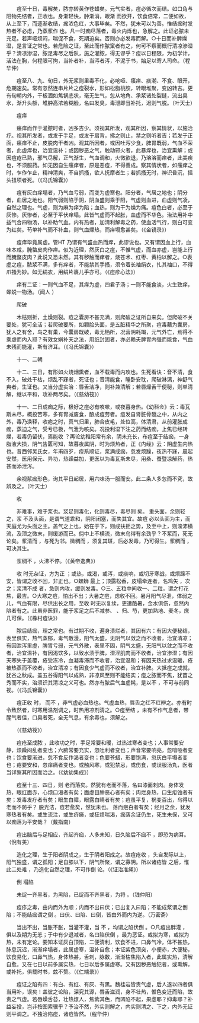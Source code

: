 <!-- { "loadSidebar": true } -->
　　痘至十日，毒解矣，脓亦转黄作苍蜡矣。元气实者，痘必循次而结。如口角与阳物先结者，正收也。身渐轻快，肿渐消，眼渐 而欲开，饮食倍常，二便如故，从上至下，而逐渐收结，痂浓色红，大事毕矣。不然，犹未可以为善。惟结痂时发热者不必虑，乃蒸浆作 也。凡一时痂尽落者，毒火内烁也，急解之。此证必脓未充足。若声哑烦闷，喘促不食，死期迫矣。否则亦必发毒而解。○十日而补脾燥湿，是言证之常也。若危险之证，至此而作脓窠者有之，何可不察而概行清凉渗湿乎？清凉渗湿，脓足毒尽之后队，施之灌脓，得无谬乎？痘以日程限，为初学计，活法在胸，何程限可拘，当补者补，当泻者泻，不泥于书，始足以寄人司命。（程华仲）

　　痘至八、九、旬日，外无浆则里毒不化，必呛哑、瘙痒、痰潮、不食、眼开，危期速矣。常有忽然连串片片之痘裂水，形如松脂桃胶，转眼堆聚，变凶转吉。更有旬朝内外，干板涸如焦锅底状，毫无生气，忽从地角、承浆诸处裂缝，流出臭水，渐升头额，堆肿高浓若糊脸，名曰发臭，毒泄即当补托，迟则气脱。（叶天士）

　　痘痒

　　瘙痒而作于灌脓时者，凶多吉少。须视其所发，观其所因，察其情状，以施治疗。视其所发者，或发于手足，或发于肩背，拂之则止，禁之则听者吉；若发于正面，瘙痒不止，皮脱肉干者凶。观其所因者，或因吐泻少食，脾胃既弱，气血不荣者，此虚痒也，治宜温补；或因秽恶之气，触动邪火者，此暴痒也，治宜熏解；或因痘疮已熟，邪气尽解，正气渐生，气血调和，火微欲退，乃溶溶而痒者，此美疾也，不须服药。如无因自生瘙痒者，原是恶痘，不得善成。察其情状者，如瘙痒之时，乍作乍止，精神清爽，不自抓搔，欲人抚摩者生；若抓搔无时，神识昏沉，摇头扭项者死。（《冯氏锦囊》）

　　痘有灰白痒塌者，乃气血亏弱，而变为虚寒也。阳分者，气居之地也；阴分者，血居之地也。阳气弱则陷于阴，阴血盛则乘于阳，气虚则血进，血虚则气凌，自然之理也。气虚，则为麻为痒为陷；血热，则为干为燥为痛。痘色白者，必至于灰惨。灰惨者，必至于平伏痒塌。此皆气虚而不起胀，血虚而不华色。治法用补中益气合四物汤，以补助气血。内有热者，加清利解毒之药，使血活气行，则白可变为红矣。苟单补气而不补血，则气血燥热，而痒塌愈甚矣。（《金镜录》）

　　痘痒毕竟属虚。管HT 乃谓有气盛血热而痒，此谬说也。又有谓因血上行，血味本咸，腌螫皮肉作痒。似为近理，然灰白之痘，不惟气虚，而血亦虚，岂能上行而腌螫皮肉？此说又恐未然。其有秽触而痒者，烧苍术、红枣、黄柏以解之。○表虚之痘，脓浆不满，多有痒者，不能禁其手搔，须令着长袖绢衣，扎其袖口，不得爪搔为妙。如无绢衣，用绢片裹儿手亦可。（《痘疹心法》）

　　痒有二证：一则气血不足，其痒为虚，四君子汤；一则不能食淡，火生致痒，蝉蜕一物汤。（闻人 ）

　　爬破

　　木枯则折，土燥则裂。痘之囊房不甚充满，则爬破之证所自来矣。但爬破不关要处，犹可全活；若爬破要所，如颧脸头面，是五脏精华之所聚，痘毒藉为囊房，犹人之有舍，鸟之有巢，今囊房既破，毒无栖所，况营阴耗竭，元气外亡，焉得不乘虚而内入耶？有效女娲补天之法，用纸封固者，亦必赖夫脾胃内强而能食，气血未残而能灌，斯有济耳。（《冯氏锦囊》）

　　十一、二朝

　　十二、三日，有形如火烧烟熏者，血不载毒而内攻也。生死看诀：音不清，食不入，破处干枯，烦乱不寐者，死证也；音清能食，睡卧安耽，爬破淋漓，神舒气爽者，生证也。又当分虚实治：唇舌洁净，则补兼清解；若唇燥舌干便秘，则单清解，继以平和，攻补两尽矣。（《慈幼筏》）

　　十一、二日成痂之际，极好之痘必有咳嗽，或夜暮身热。《幼科佥》云：毒瓦斯未尽，概投苦寒，多有胃减废食，酿成痘劳者。痘发自肾脏骨髓之中，从内之外，毒乃涣释，收疤之时，真气归里，肺合皮毛，处位高，体清肃，从前灌胀成痂，蒸迫之气，受亏已极，气泄为咳矣。况投利湿下注之药而结痂，上焦已经转燥，若毒仍留伏，焉能收 ？再论幼稚阳常有余，阴未充长，布痘至于结痂，一身脂液大损，阴气告匮可知，故暮夜属阴，时为烦热者，正《内经》云：阴虚生内热也。昔西邻吴氏女，年甫四岁，痘系顺证，浆满成痂，忽发烦躁，夜热不寐，晨起安然，医用保元、异功，热躁益加，更医以为毒瓦斯未尽，用桑、蚕暨凉解药，热甚而添泄泻。

　　余视浆痂形色，询其平日起居，用六味汤一服而安。此二条人多忽而不究，故辨及之。（叶天士）

　　收 

　　非难事，难于浆也。浆足则毒化，化则毒尽，毒尽则 矣。 重头面，余则轻之，浆 不及头面，是谓气道乖和，阴阳闭塞，而失其宜。故痘 必以头面为主，而天庭尤为头面之主。盖气之上也，始在于下，则成扶摇之势，及至中上，则滂沛横流，及顶之微末，则缓游而已。倘中上不横流，微末乌得有余劲乎？不浆而，死无论矣。浆清而 ，与死为邻。微稠而 ，须复其斑，后必发毒，乃可得生。浆稠而 ，可决其生。

　　浆稠不 ，火沸不停。（《黄帝逸典》）

　　收 时无杂证，方为正 ；或热，或渴，或泻，或痰响，或切牙寒战，或烦躁不安，皆谓之收不回，非正也。○螺蛳 最上；顶露松香，皮塌牵连者，名鸡矢 ，次之；浆清不成 者，急则内攻，缓则发毒。○三、五粒中间收一、二粒，谓之打花焦，最吉。○大寒之痘，怕出不出；大暑之痘，虑收不回。暑月阳气尽泄，体弱之儿，气血有限，尽供出长之用，至收 时无以复续，更遭酷暑，金水俱伤，忽然内陷者有之。此虽非医罪，能于浆足之后不减参、 、归、芍，更加熟地、麦冬，庶几可保。（《橡村痘诀》）

　　脓后结痂，理之常也。有过期不收，遍身溃烂者，其因有六：有因大便秘结，表里俱实，热气蒸郁，毒气散漫，阳气太盛，无阴气以敛之而不收者，治宜清凉；有因泄泻里虚，脾胃亏弱，元气外散，表里不固，阴气太盛，无阳气以敛之而不收者，治宜温补，有因渴饮多，以致水渍于脾，湿淫肌肉而不收者，治宜渗湿；有因天寒失于盖覆，疮受冻冷，血凝毒滞而不收者，治宜温和；有因天热过求温暖，疮被热蒸而不收者，治宜清凉；有因食少气虚而不收者，治宜补脾。大抵痘之成就，犹谷之秋成。盖五谷得阳气以成熟，非凉风至则不能结实；痘之脓而不焦，犹苗之秀而不实，治须识其清凉之义可也。然亦有脓后气血虚耗，是以不 ，不可与前同视。（《冯氏锦囊》）

　　痘正收 时， 而不 ，非气虚必血热也。气虚血热，唇舌之红不红辨之。亦有时令致然者，时寒用温剂调之，时热用凉剂清之。○痘至结 ，未有不作气息者，带腥气者佳，口臭者死，全无气息，有余毒也，须解之。

　　（《慈幼筏》）

　　痘疮至成脓 ，此收功之时，手足常要和暖，过热过寒者变也；人事常要安静，烦躁闷乱者变也；六腑常要充实，忽吐利者变也；声音常要响亮，忽喑哑者变也；饮食要渐进，忽不食反作渴者变也；色要苍蜡，形要饱满，忽灰白平塌者变也；疮要安和，忽痒痛者变也。或触风寒，或犯禁忌，或伤食，或误服汤丸，医者当详察其所因而治之。（《幼幼集成》）

　　痘至十三、四日，则 老而落矣。然犹有老而不落，名曰漆面刺肉。身体发热，眼红面赤，心烦口渴者有矣；面虚目肿恶心者有矣；肉烂身热，口生疳蚀者有矣；发毒发疔者有矣；眼生白障，眼露白睛者有矣；痘虽平复，祸变百出，乌得以 老而不防乎？ 脱光洁，痘若愈矣，然犹未也。 落而疤白者有矣；经月之余，犹发寒热者有矣。或生流注，或生疥癞，或狂烦喘渴，痂落余证仍生，死生未保，又可以痂落为平安哉？（戴指南）

　　痘出脑后与足相应，齐起齐痂，人多未知，日久脑后不痂不 ，即恐为病耳。（倪有美）

　　造化之理，生于阳者阴成之，生于阴者阳成之。故痘疮收 ，头自发际以上，阳气独盛，谓之孤阳；足自膝以下，阴气所聚，谓之寡阴。所以诸疮皆 之后，惟此二处难 ，乃造化自然之理，不可作倒 论。（《证治准绳》）

　　倒 塌陷

　　未绽一齐黑者，为黑陷，已绽而不齐黑者，为将 。（钱仲阳）

　　痘疹之毒，由内而外为顺；内而不出曰伏；已出复入曰陷；不能成浆谓之倒陷；不能结痂谓之倒 。曰伏、曰陷、曰倒，皆由外而内为逆。（万密斋）

　　当出不出，当胀不胀，当灌不灌，当 不 ，均谓之陷伏倒 。○凡痘出胖灌 ，俱以及期为无恙；于中有少退减者，名曰陷伏倒 ，最为恶证。或拟为寒，或拟为热，未有定论。要知本证灰白顶陷，二便清利，饮食不进，口鼻气冷，体不甚热，脉息沉迟，渐渐痒塌者，此属虚寒，温补自愈；本证紫色顶突，小便赤，大便秘，饮食易化，口鼻气热，身体热甚，舌刺，脉数，渐渐枯焦陷入者，此属实热，清解自愈。又在七日以前多属实热，七日以后多属虚寒。又有因秽恶触犯者，或熏解，或补托，俱载时书，兹不赘。（《仁端录》）

　　痘证之陷有四：有白、有红、有灰、有黑。魏桂岩皆责气虚，后人遂以四者俱当用补，误矣！盖彼之论陷，深究其源，唇舌滋润，身不壮热，惟色变迁而陷，故责之气虚。若唇燥舌苔，壮热燎人，焦紫其色，而凹陷不起，果虚耶？抑毒耶？补益妄投，岂非按图索骥乎？予治不然，外实则解之，内实则清之、下之，内外无证则平调之。不独治陷痘，诸痘皆然。（程华仲）

